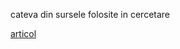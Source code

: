 cateva din sursele folosite in cercetare

[articol](https://www.frontiersin.org/journals/psychology/articles/10.3389/fpsyg.2023.1135808/full)

